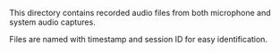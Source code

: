 This directory contains recorded audio files from both microphone and system audio captures.

Files are named with timestamp and session ID for easy identification.
